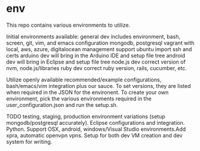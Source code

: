 env
===

This repo contains various environments to utilize.

Initial environments available:
general
  dev
    includes environment, bash, screen, git, vim, and emacs configuration
    mongodb, postgresql
    vagrant with local, aws, azure, digitalocean management
    support ubuntu
    import ssh and certs
arduino
  dev
    will bring in the Arduino IDE and setup file tree
android
  dev
    will bring in Eclipse and setup file tree
node.js
  dev
    correct version of nvm, node.js/libraries
ruby
  dev
    correct ruby version, rails, cucumber, etc.

Utilize openly available recommended/example configurations, bash/emacs/vim
integration plus our sauce. To set versions, they are listed when required in 
the JSON for the environent. To create your own environment, pick the various 
environments required in the user_configuration.json and run the setup.sh.

TODO
  testing, staging, production environment variations (setup mongodb/postgresql
accurately).  Eclipse configurations and integration.  Python. Support OSX, 
android, windows/Visual Studio environments.Add xpra, automatic openvpn vpns. Setup for both dev VM creation and dev system for writing.
